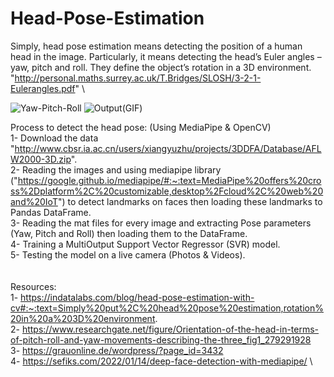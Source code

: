 # Head-Pose-Estimation

Simply, head pose estimation means detecting the position of a human head in the image. Particularly, it means detecting the head’s Euler angles – yaw, pitch and roll. They define the object’s rotation in a 3D environment.\
"http://personal.maths.surrey.ac.uk/T.Bridges/SLOSH/3-2-1-Eulerangles.pdf" \

![Yaw-Pitch-Roll](https://user-images.githubusercontent.com/31386584/173806966-cd5eb5bc-3ce1-4b33-840b-34cb9edf6518.png) ![Output(GIF)](https://user-images.githubusercontent.com/31386584/173806991-ae94ccdc-0c3a-4fce-a78c-239259a9177f.gif)


Process to detect the head pose: (Using MediaPipe & OpenCV)\
1- Download the data "http://www.cbsr.ia.ac.cn/users/xiangyuzhu/projects/3DDFA/Database/AFLW2000-3D.zip". \
2- Reading the images and using mediapipe library ("https://google.github.io/mediapipe/#:~:text=MediaPipe%20offers%20cross%2Dplatform%2C%20customizable,desktop%2Fcloud%2C%20web%20and%20IoT") to detect landmarks on faces then loading these landmarks to Pandas DataFrame.\
3- Reading the mat files for every image and extracting Pose parameters (Yaw, Pitch and Roll) then loading them to the DataFrame.\
4- Training a MultiOutput Support Vector Regressor (SVR) model.\
5- Testing the model on a live camera (Photos & Videos).\
\
\
Resources:\
1- https://indatalabs.com/blog/head-pose-estimation-with-cv#:~:text=Simply%20put%2C%20head%20pose%20estimation,rotation%20in%20a%203D%20environment. \
2- https://www.researchgate.net/figure/Orientation-of-the-head-in-terms-of-pitch-roll-and-yaw-movements-describing-the-three_fig1_279291928 \
3- https://grauonline.de/wordpress/?page_id=3432 \
4- https://sefiks.com/2022/01/14/deep-face-detection-with-mediapipe/ \
